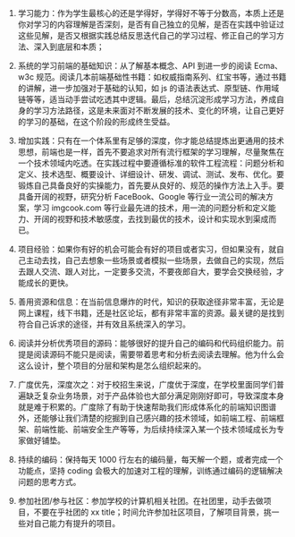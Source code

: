 1. 学习能力：作为学生最核心的还是学得好，学得好不等于分数高，本质上还是你对学习的内容理解是否深刻，是否有自己独立的见解，是否在实践中验证过这些见解，是否又根据实践总结反思迭代自己的学习过程、修正自己的学习方法、深入到底层和本质；

2. 系统的学习前端的基础知识：从了解基本概念、API 到进一步的阅读 Ecma、w3c 规范。阅读几本前端基础性书籍：如权威指南系列、红宝书等，通过书籍的讲解，进一步加强对于基础的认知，如 js 的语法表达式、原型链、作用域链等等，适当动手尝试吃透其中逻辑。最后，总结沉淀形成学习方法，养成自身的学习方法路径，这是未来面对不断发展的技术、变化的环境，让自己更好的学习的基础，在这个阶段的形成终生受益。

3. 增加实践：只有在一个体系里有足够的深度，你才能总结提炼出更通用的技术思想，前端也是一样，首先不要追求对所有流行框架的学习理解，尽量聚焦在一个技术领域内吃透。在实践过程中要遵循标准的软件工程流程：问题分析和定义、技术选型、概要设计、详细设计、研发、调试、测试、发布、优化。要锻炼自己具备良好的实操能力，首先要从良好的、规范的操作方法上入手。要具备开阔的视野，研究分析 FaceBook、Google 等行业一流公司的解决方案，学习 imgcook.com 等行业最先进的技术，用一流的问题分析和定义能力、开阔的视野和技术敏感度，去找到最优的技术，设计和实现水到渠成而已。

4. 项目经验：如果你有好的机会可能会有好的项目或者实习，但如果没有，就自己主动去找，自己去想象一些场景或者模拟一些场景，去做自己的实现，然后去跟人交流、跟人对比，一定要多交流，不要夜郎自大，要学会交换经验，才能成长的更快。

5. 善用资源和信息：在当前信息爆炸的时代，知识的获取途径非常丰富，无论是网上课程，线下书籍，还是社区论坛，都有非常丰富的资源。最关键的是找到符合自己诉求的途径，并有效且系统深入的学习。

6. 阅读并分析优秀项目的源码：能够很好的提升自己的编码和代码组织能力。前提是阅读源码不能只是阅读，需要带着思考和分析去阅读去理解。他为什么会这么设计，整个项目的分层和架构是怎么组织起来的。

7. 广度优先，深度次之：对于校招生来说，广度优于深度，在学校里面同学们普遍缺乏复杂业务场景，对于产品体验也大部分满足刚刚好即可，导致深度本身就是难于积累的。广度除了有助于快速帮助我们形成体系化的前端知识图谱外，还能够让我们清楚的挖掘到自己感兴趣的技术领域，如前端工程、前端框架、前端性能、前端安全生产等等，为后续持续深入某一个技术领域成长为专家做好铺垫。

8. 持续的编码：保持每天 1000 行左右的编码量，每天解一个题，或者完成一个功能点，坚持 coding 会极大的加速对工程的理解，训练通过编码的逻辑解决问题的思考方式。

9. 参加社团/参与社区：参加学校的计算机相关社团。在社团里，动手去做项目，不要在乎社团的 xx title；时间允许参加社区项目，了解项目背景，挑一些对自己能力有提升的项目。
